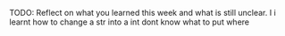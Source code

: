 TODO: Reflect on what you learned this week and what is still unclear.
I i learnt how to change a str into a int
dont know what to put where 
